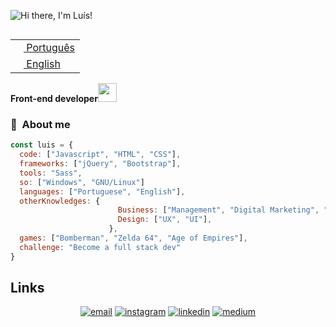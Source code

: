 ![Hi there, I'm Luís!](https://media.giphy.com/media/gE4ToYoiYC10KwpkAP/giphy.gif)

<table align="right">
 <tr><td><a href="README.md"><img src="https://raw.githubusercontent.com/csmoore/country-flag-icons/master/country-flags-4x3-png/br.png" height="13"> Português</a></td></tr>
 <tr><td><a href="README-en.md"><img src="https://raw.githubusercontent.com/csmoore/country-flag-icons/master/country-flags-4x3-png/us.png" height="13"> English</a></td></tr>
</table>

**Front-end developer**<img src="https://media.giphy.com/media/WUlplcMpOCEmTGBtBW/giphy.gif" width="30">

### :space_invader: &nbsp;About me

```javascript
const luis = {
  code: ["Javascript", "HTML", "CSS"],
  frameworks: ["jQuery", "Bootstrap"],
  tools: "Sass",
  so: ["Windows", "GNU/Linux"]
  languages: ["Portuguese", "English"],
  otherKnowledges: {
                        Business: ["Management", "Digital Marketing", "SEO", "Business Intelligence"],
                        Design: ["UX", "UI"],
                      },
  games: ["Bomberman", "Zelda 64", "Age of Empires"],
  challenge: "Become a full stack dev"
}
```

## Links

<p align="center">
  <a href="mailto:luishenrique.senko@gmail.com"><img src="https://img.icons8.com/color/96/000000/gmail.png" alt="email"/></a>
  <a href="https://www.instagram.com/luissenko.dev"><img src="https://img.icons8.com/color/96/000000/instagram-new.png" alt="instagram"/></a>
  <a href="https://www.linkedin.com/in/luis-henrique-senko/"><img src="https://img.icons8.com/color/96/000000/linkedin.png" alt="linkedin"/></a>
  <a href="https://medium.com/luissenkodev"><img src="https://img.icons8.com/color/96/000000/medium-logo.png" alt="medium"/></a>
</p>

